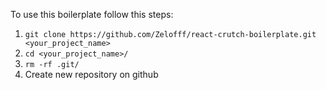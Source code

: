 To use this boilerplate follow this steps:

1. `git clone https://github.com/Zelofff/react-crutch-boilerplate.git <your_project_name>`
2. `cd <your_project_name>/`
3. `rm -rf .git/`
4. Create new repository on github
